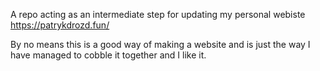 A repo acting as an intermediate step for updating my personal webiste https://patrykdrozd.fun/

By no means this is a good way of making a website and is just the way I have 
managed to cobble it together and I like it.
